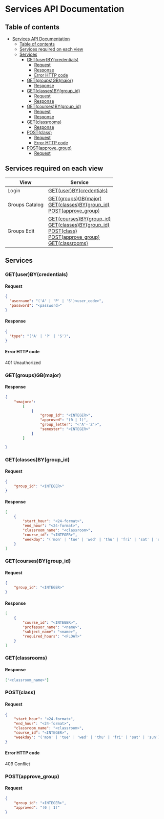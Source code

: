 # Services API Documentation

## Table of contents

<!-- TOC -->

- [Services API Documentation](#services-api-documentation)
    - [Table of contents](#table-of-contents)
    - [Services required on each view](#services-required-on-each-view)
    - [Services](#services)
        - [GET(user)BY(credentials)](#getuserbycredentials)
            - [Request](#request)
            - [Response](#response)
            - [Error HTTP code](#error-http-code)
        - [GET(groups)GB(major)](#getgroupsgbmajor)
            - [Response](#response-1)
        - [GET(classes)BY(group_id)](#getclassesbygroup_id)
            - [Request](#request-1)
            - [Response](#response-2)
        - [GET(courses)BY(group_id)](#getcoursesbygroup_id)
            - [Request](#request-2)
            - [Response](#response-3)
        - [GET(classrooms)](#getclassrooms)
            - [Response](#response-4)
        - [POST(class)](#postclass)
            - [Request](#request-3)
            - [Error HTTP code](#error-http-code-1)
        - [POST(approve_group)](#postapprove_group)
            - [Request](#request-4)

<!-- /TOC -->

## Services required on each view

| View |Service |
|---|---|
| Login | [GET(user)BY(credentials)](#getuserbycredentials) |
| Groups Catalog | [GET(groups)GB(major)](#getgroupsgbmajor)<br>[GET(classes)BY(group_id)](#getclassesbygroup_id)<br>[POST(approve_group)](#postapprove_group) |
| Groups Edit | [GET(courses)BY(group_id)](#getcoursesbygroup_id)<br>[GET(classes)BY(group_id)](#getclassesbygroup_id)<br>[POST(class)](#postclass)<br>[POST(approve_group)](#postapprove_group)<br>[GET(classrooms)](#getclassrooms) |

## Services

### GET(user)BY(credentials)

#### Request

```json
{
  "username": "('A' | 'P' | 'S')<user_code>",
  "password": "<password>"
}
```

#### Response

```json
{
  "type": "('A' | 'P' | 'S')",
}
```

#### Error HTTP code

401 Unauthorized

### GET(groups)GB(major)

#### Response

```json
{
    "<major>":
        [
            {
                "group_id": "<INTEGER>",
                "approved": "(0 | 1)",
                "group_letter": "<'A'-'Z'>",
                "semester": "<INTEGER>"
            }
        ]

}
```

### GET(classes)BY(group_id)

#### Request

```json
{
    "group_id": "<INTEGER>"
}
```

#### Response

```json
[
    {
        "start_hour": "<24-format>",
        "end_hour": "<24-format>",
        "classroom_name": "<classroom>",
        "course_id": "<INTEGER>",
        "weekday": "('mon' | 'tue' | 'wed' | 'thu' | 'fri' | 'sat' | 'sun')"
    }
]
```

### GET(courses)BY(group_id)

#### Request

```json
{
    "group_id": "<INTEGER>"
}
```

#### Response

```json
[
    {
        "course_id": "<INTEGER>",
        "professor_name": "<name>",
        "subject_name": "<name>",
        "required_hours": "<FLOAT>"
    }
]
```

### GET(classrooms)

#### Response

```json
["<classroom_name>"]
```

### POST(class)

#### Request

```json
{
    "start_hour": "<24-format>",
    "end_hour": "<24-format>",
    "classroom_name": "<classroom>",
    "course_id": "<INTEGER>",
    "weekday": "('mon' | 'tue' | 'wed' | 'thu' | 'fri' | 'sat' | 'sun')"
}
```

#### Error HTTP code

409 Conflict

### POST(approve_group)

#### Request

```json
{
    "group_id": "<INTEGER>",
    "approved": "(0 | 1)"
}
```
